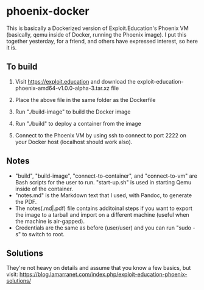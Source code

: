 # phoenix-docker
This is basically a Dockerized version of Exploit.Education's Phoenix VM (basically, qemu inside of Docker, running the Phoenix image).  I put this together yesterday, for a friend, and others have expressed interest, so here it is.

## To build

1) Visit https://exploit.education and download the exploit-education-phoenix-amd64-v1.0.0-alpha-3.tar.xz file

2) Place the above file in the same folder as the Dockerfile

3) Run "./build-image" to build the Docker image

4) Run "./build" to deploy a container from the image

5) Connect to the Phoenix VM by using ssh to connect to port 2222 on your Docker host (localhost should work also).

## Notes

* "build", "build-image", "connect-to-container", and "connect-to-vm" are Bash scripts for the user to run.  "start-up.sh" is used in starting Qemu inside of the container.
* "notes.md" is the Markdown text that I used, with Pandoc, to generate the PDF.
* The notes(.md|.pdf) file contains additoinal steps if you want to export the image to a tarball and import on a different machine (useful when the machine is air-gapped).
* Credentials are the same as before (user/user) and you can run "sudo -s" to switch to root.

## Solutions
They're not heavy on details and assume that you know a few basics, but visit: https://blog.lamarranet.com/index.php/exploit-education-phoenix-solutions/
